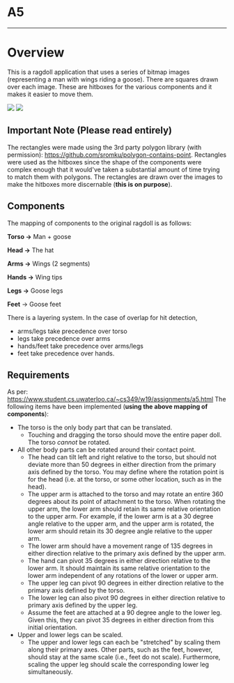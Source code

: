 # A5

----------
# Overview

This is a ragdoll application that uses a series of bitmap images (representing a man with wings riding a goose). There are squares drawn over each image. These are hitboxes for the various components and it makes it easier to move them.


![](https://paper-attachments.dropbox.com/s_72330075492C09DBFCEA3F180A46DDED61317CC293328E1B04CB98E7123B7FFF_1554337495092_Screen+Shot+2019-04-03+at+8.24.29+PM.png)
![](https://paper-attachments.dropbox.com/s_72330075492C09DBFCEA3F180A46DDED61317CC293328E1B04CB98E7123B7FFF_1554337495083_Screen+Shot+2019-04-03+at+8.24.11+PM.png)

## Important Note (Please read entirely)
The rectangles were made using the 3rd party polygon library (with permission): https://github.com/sromku/polygon-contains-point.
Rectangles were used as the hitboxes since the shape of the components were complex enough that it would've taken a substantial amount of time trying to match them with polygons. The rectangles are drawn over the images to make the hitboxes more discernable (**this is on purpose**).

## Components

The mapping of components to the original ragdoll is as follows:

**Torso →** Man + goose


**Head →** The hat


**Arms →** Wings (2 segments)


**Hands →** Wing tips


**Legs →** Goose legs


**Feet** → Goose feet



There is a layering system. In the case of overlap for hit detection,

- arms/legs take precedence over torso
- legs take precedence over arms
- hands/feet take precedence over arms/legs
- feet take precedence over hands.


## Requirements

As per: https://www.student.cs.uwaterloo.ca/~cs349/w19/assignments/a5.html
The following items have been implemented (**using the above mapping of components**):

- The torso is the only body part that can be translated.
  - Touching and dragging the torso should move the entire paper doll. The torso *cannot* be rotated.
- All other body parts can be rotated around their contact point.
  - The head can tilt left and right relative to the torso, but should not deviate more than 50 degrees in either direction from the primary axis defined by the torso. You may define where the rotation point is for the head (i.e. at the torso, or some other location, such as in the head).
  - The upper arm is attached to the torso and may rotate an entire 360 degrees about its point of attachment to the torso. When rotating the upper arm, the lower arm should retain its same relative orientation to the upper arm. For example, if the lower arm is at a 30 degree angle relative to the upper arm, and the upper arm is rotated, the lower arm should retain its 30 degree angle relative to the upper arm.
  - The lower arm should have a movement range of 135 degrees in either direction relative to the primary axis defined by the upper arm.
  - The hand can pivot 35 degrees in either direction relative to the lower arm. It should maintain its same relative orientation to the lower arm independent of any rotations of the lower or upper arm.
  - The upper leg can pivot 90 degrees in either direction relative to the primary axis defined by the torso.
  - The lower leg can also pivot 90 degrees in either direction relative to primary axis defined by the upper leg.
  - Assume the feet are attached at a 90 degree angle to the lower leg. Given this, they can pivot 35 degrees in either direction from this initial orientation.
- Upper and lower legs can be scaled.
  - The upper and lower legs can each be "stretched" by scaling them along their primary axes. Other parts, such as the feet, however, should stay at the same scale (i.e., feet do not scale). Furthermore, scaling the upper leg should scale the corresponding lower leg simultaneously.

